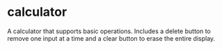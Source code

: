 # calculator

A calculator that supports basic operations. Includes a delete button to remove one input at a time and a clear
button to erase the entire display.
